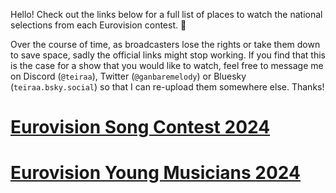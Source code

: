 Hello! Check out the links below for a full list of places to watch the national selections from each Eurovision contest. 💙

Over the course of time, as broadcasters lose the rights or take them down to save space, sadly the official links might stop working. If you find that this is the case for a show that you would like to watch, feel free to message me on Discord (`@teiraa`), Twitter (`@ganbaremelody`) or Bluesky (`teiraa.bsky.social`) so that I can re-upload them somewhere else. Thanks!

# [Eurovision Song Contest 2024](https://github.com/teiraaa/esc_vod_links/blob/main/esc2024.md)
# [Eurovision Young Musicians 2024](https://github.com/teiraaa/esc_vod_links/blob/main/eym2024.md)
